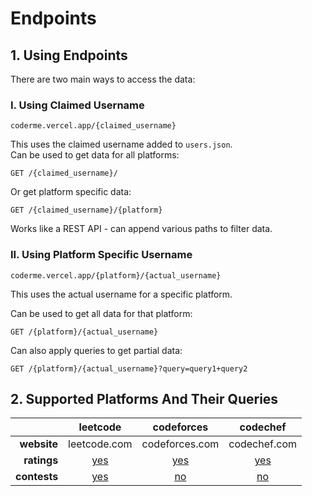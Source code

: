 # Endpoints

## 1. Using Endpoints
There are two main ways to access the data:  

### I. Using Claimed Username
`coderme.vercel.app/{claimed_username}`  

This uses the claimed username added to `users.json`.  
Can be used to get data for all platforms:
```
GET /{claimed_username}/
```

Or get platform specific data: 
```  
GET /{claimed_username}/{platform}
```

Works like a REST API - can append various paths to filter data.

### II. Using Platform Specific Username
`coderme.vercel.app/{platform}/{actual_username}`

This uses the actual username for a specific platform.

Can be used to get all data for that platform:
```
GET /{platform}/{actual_username} 
```

Can also apply queries to get partial data:
```
GET /{platform}/{actual_username}?query=query1+query2
```


## 2. Supported Platforms And Their Queries

|              | **leetcode** | **codeforces** | **codechef** |
|-------------:|:------------:|:--------------:|:------------:|
|  **website** | leetcode.com | codeforces.com | codechef.com |
|  **ratings** |    [yes]     |     [yes]      |    [yes]     |
| **contests** |    [yes]     |      [no]      |     [no]     |


[yes]: ✅  
[no]: ⭕  
